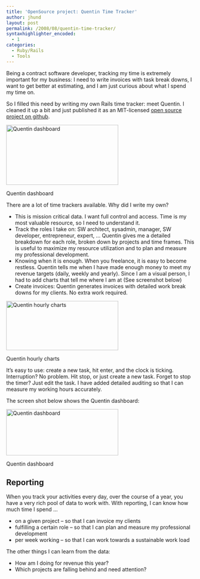 ```yaml
---
title: 'OpenSource project: Quentin Time Tracker'
author: jhund
layout: post
permalink: /2008/08/quentin-time-tracker/
syntaxhighlighter_encoded:
  - 1
categories:
  - Ruby/Rails
  - Tools
---
```

Being a contract software developer, tracking my time is extremely important for my business: I need to write invoices with task break downs, I want to get better at estimating, and I am just curious about what I spend my time on.

So I filled this need by writing my own Rails time tracker: meet Quentin. I cleaned it up a bit and just published it as an MIT-licensed [open source project on github][1].

<div id="attachment_265" style="width: 310px" class="wp-caption alignnone">
  <img src="https://clearcove.ca/images/2008/10/quentin2-300x161.jpg" alt="Quentin dashboard" title="Quentin time tracker" width="300" height="161" class="size-medium wp-image-265" />

  <p class="wp-caption-text">
    Quentin dashboard
  </p>
</div>

<!--more-->

<p class="clear">
  There are a lot of time trackers available. Why did I write my own?
</p>

  * This is mission critical data. I want full control and access. Time is my most valuable resource, so I need to understand it.
  * Track the roles I take on: SW architect, sysadmin, manager, SW developer, entrepreneur, expert, &#8230; Quentin gives me a detailed breakdown for each role, broken down by projects and time frames. This is useful to maximize my resource utilization and to plan and measure my professional development.
  * Knowing when it is enough. When you freelance, it is easy to become restless. Quentin tells me when I have made enough money to meet my revenue targets (daily, weekly and yearly). Since I am a visual person, I had to add charts that tell me where I am at (See screenshot below)
  * Create invoices: Quentin generates invoices with detailed work break downs for my clients. No extra work required.

<div id="attachment_267" style="width: 310px" class="wp-caption alignnone">
  <img src="https://clearcove.ca/images/2008/10/quentin-300x132.jpg" alt="Quentin hourly charts" title="Quentin hourly charts" width="300" height="132" class="size-medium wp-image-267" />

  <p class="wp-caption-text">
    Quentin hourly charts
  </p>
</div>

<p class="clear">
  It&#8217;s easy to use: create a new task, hit enter, and the clock is ticking. Interruption? No problem. Hit stop, or just create a new task. Forget to stop the timer? Just edit the task. I have added detailed auditing so that I can measure my working hours accurately.
</p>

The screen shot below shows the Quentin dashboard:

<div id="attachment_146" style="width: 310px" class="wp-caption alignnone">
  <a href="https://clearcove.ca/images/2008/08/quentin-dashboard1.jpg"><img src="https://clearcove.ca/images/2008/08/quentin-dashboard1-300x124.jpg" alt="Quentin dashboard" title="quentin-dashboard" width="300" height="124" class="size-medium wp-image-146" /></a>

  <p class="wp-caption-text">
    Quentin dashboard
  </p>
</div>

## Reporting

When you track your activities every day, over the course of a year, you have a very rich pool of data to work with. With reporting, I can know how much time I spend &#8230;

  * on a given project &#8211; so that I can invoice my clients
  * fulfilling a certain role &#8211; so that I can plan and measure my professional development
  * per week working &#8211; so that I can work towards a sustainable work load

The other things I can learn from the data:

  * How am I doing for revenue this year?
  * Which projects are falling behind and need attention?

 [1]: http://github.com/jhund/quentin
